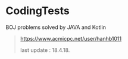 # CodingTests

BOJ problems solved by JAVA and Kotlin


> https://www.acmicpc.net/user/hanhb1011
>
> last update : 18.4.18.